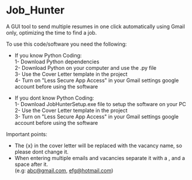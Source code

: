 # Job_Hunter
A GUI tool to send multiple resumes in one click automatically using Gmail only, optimizing the time to find a job.

To use this code/software you need the following:
  - If you know Python Coding:
   <br>1- Download Python dependencies
   <br>2- Download Python on your computer and use the .py file
   <br>3- Use the Cover Letter template in the project
   <br>4- Turn on "Less Secure App Access" in your Gmail settings google account before using the software
  
 - If you dont know Python Coding:
<br>1- Download JobHunterSetup.exe file to setup the software on your PC
<br>2- Use the Cover Letter template in the project
<br>3- Turn on "Less Secure App Access" in your Gmail settings google account before using the software


Important points:
- The {x} in the cover letter will be replaced with the vacancy name, so please dont change it.
- When entering multiple emails and vacancies separate it with a , and a space after it. <br>(e.g: abc@gmail.com, efg@hotmail.com)
